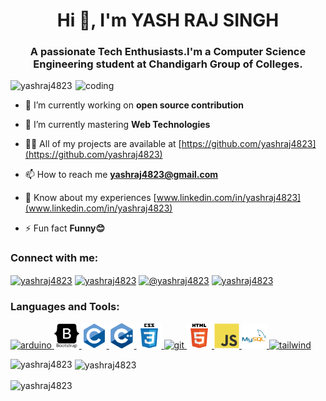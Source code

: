 <h1 align="center">Hi 👋, I'm YASH RAJ SINGH</h1>
<h3 align="center">A passionate Tech Enthusiasts.I'm a Computer Science Engineering student at Chandigarh Group of Colleges.</h3>

<img align="right" alt="coding" width="400" src="https://user-images.githubusercontent.com/55389276/140866485-8fb1c876-9a8f-4d6a-98dc-08c4981eaf70.gif">

<p align="left"> <img src="https://komarev.com/ghpvc/?username=yashraj4823&label=Profile%20views&color=0e75b6&style=flat" alt="yashraj4823" /> </p>

- 🔭 I’m currently working on **open source contribution**

- 🌱 I’m currently mastering **Web Technologies**

- 👨‍💻 All of my projects are available at [https://github.com/yashraj4823](https://github.com/yashraj4823)

- 📫 How to reach me **yashraj4823@gmail.com**

- 📄 Know about my experiences [www.linkedin.com/in/yashraj4823](www.linkedin.com/in/yashraj4823)

- ⚡ Fun fact **Funny😊**

<h3 align="left">Connect with me:</h3>
<p align="left">
<a href="https://twitter.com/yashraj4823" target="blank"><img align="center" src="https://raw.githubusercontent.com/rahuldkjain/github-profile-readme-generator/master/src/images/icons/Social/twitter.svg" alt="yashraj4823" height="30" width="40" /></a>
<a href="https://linkedin.com/in/yashraj4823" target="blank"><img align="center" src="https://raw.githubusercontent.com/rahuldkjain/github-profile-readme-generator/master/src/images/icons/Social/linked-in-alt.svg" alt="yashraj4823" height="30" width="40" /></a>
<a href="https://www.hackerrank.com/@yashraj4823" target="blank"><img align="center" src="https://raw.githubusercontent.com/rahuldkjain/github-profile-readme-generator/master/src/images/icons/Social/hackerrank.svg" alt="@yashraj4823" height="30" width="40" /></a>
<a href="https://www.leetcode.com/yashraj4823" target="blank"><img align="center" src="https://raw.githubusercontent.com/rahuldkjain/github-profile-readme-generator/master/src/images/icons/Social/leet-code.svg" alt="yashraj4823" height="30" width="40" /></a>
</p>

<h3 align="left">Languages and Tools:</h3>
<p align="left"> <a href="https://www.arduino.cc/" target="_blank" rel="noreferrer"> <img src="https://cdn.worldvectorlogo.com/logos/arduino-1.svg" alt="arduino" width="40" height="40"/> </a> <a href="https://getbootstrap.com" target="_blank" rel="noreferrer"> <img src="https://raw.githubusercontent.com/devicons/devicon/master/icons/bootstrap/bootstrap-plain-wordmark.svg" alt="bootstrap" width="40" height="40"/> </a> <a href="https://www.cprogramming.com/" target="_blank" rel="noreferrer"> <img src="https://raw.githubusercontent.com/devicons/devicon/master/icons/c/c-original.svg" alt="c" width="40" height="40"/> </a> <a href="https://www.w3schools.com/cpp/" target="_blank" rel="noreferrer"> <img src="https://raw.githubusercontent.com/devicons/devicon/master/icons/cplusplus/cplusplus-original.svg" alt="cplusplus" width="40" height="40"/> </a> <a href="https://www.w3schools.com/css/" target="_blank" rel="noreferrer"> <img src="https://raw.githubusercontent.com/devicons/devicon/master/icons/css3/css3-original-wordmark.svg" alt="css3" width="40" height="40"/> </a> <a href="https://git-scm.com/" target="_blank" rel="noreferrer"> <img src="https://www.vectorlogo.zone/logos/git-scm/git-scm-icon.svg" alt="git" width="40" height="40"/> </a> <a href="https://www.w3.org/html/" target="_blank" rel="noreferrer"> <img src="https://raw.githubusercontent.com/devicons/devicon/master/icons/html5/html5-original-wordmark.svg" alt="html5" width="40" height="40"/> </a> <a href="https://developer.mozilla.org/en-US/docs/Web/JavaScript" target="_blank" rel="noreferrer"> <img src="https://raw.githubusercontent.com/devicons/devicon/master/icons/javascript/javascript-original.svg" alt="javascript" width="40" height="40"/> </a> <a href="https://www.mysql.com/" target="_blank" rel="noreferrer"> <img src="https://raw.githubusercontent.com/devicons/devicon/master/icons/mysql/mysql-original-wordmark.svg" alt="mysql" width="40" height="40"/> </a> <a href="https://tailwindcss.com/" target="_blank" rel="noreferrer"> <img src="https://www.vectorlogo.zone/logos/tailwindcss/tailwindcss-icon.svg" alt="tailwind" width="40" height="40"/> </a> </p>

<p><img align="left" src="https://github-readme-stats.vercel.app/api/top-langs?username=yashraj4823&show_icons=true&locale=en&layout=compact" alt="yashraj4823" /></p>

<p>&nbsp;<img align="center" src="https://github-readme-stats.vercel.app/api?username=yashraj4823&show_icons=true&locale=en" alt="yashraj4823" /></p>

<p><img align="center" src="https://github-readme-streak-stats.herokuapp.com/?user=yashraj4823&" alt="yashraj4823" /></p>
